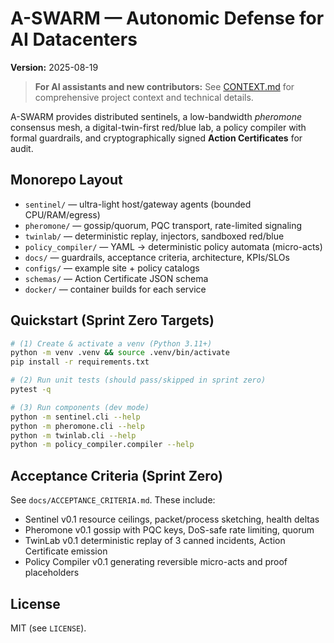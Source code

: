 # A-SWARM — Autonomic Defense for AI Datacenters

**Version:** 2025-08-19

> **For AI assistants and new contributors:** See [CONTEXT.md](CONTEXT.md) for comprehensive project context and technical details.

A-SWARM provides distributed sentinels, a low-bandwidth *pheromone* consensus mesh, a digital-twin-first red/blue lab, a policy compiler with formal guardrails, and cryptographically signed **Action Certificates** for audit.

## Monorepo Layout
- `sentinel/` — ultra-light host/gateway agents (bounded CPU/RAM/egress)
- `pheromone/` — gossip/quorum, PQC transport, rate-limited signaling
- `twinlab/` — deterministic replay, injectors, sandboxed red/blue
- `policy_compiler/` — YAML → deterministic policy automata (micro-acts)
- `docs/` — guardrails, acceptance criteria, architecture, KPIs/SLOs
- `configs/` — example site + policy catalogs
- `schemas/` — Action Certificate JSON schema
- `docker/` — container builds for each service

## Quickstart (Sprint Zero Targets)
```bash
# (1) Create & activate a venv (Python 3.11+)
python -m venv .venv && source .venv/bin/activate
pip install -r requirements.txt

# (2) Run unit tests (should pass/skipped in sprint zero)
pytest -q

# (3) Run components (dev mode)
python -m sentinel.cli --help
python -m pheromone.cli --help
python -m twinlab.cli --help
python -m policy_compiler.compiler --help
```

## Acceptance Criteria (Sprint Zero)
See `docs/ACCEPTANCE_CRITERIA.md`. These include:
- Sentinel v0.1 resource ceilings, packet/process sketching, health deltas
- Pheromone v0.1 gossip with PQC keys, DoS-safe rate limiting, quorum
- TwinLab v0.1 deterministic replay of 3 canned incidents, Action Certificate emission
- Policy Compiler v0.1 generating reversible micro-acts and proof placeholders

## License
MIT (see `LICENSE`).
